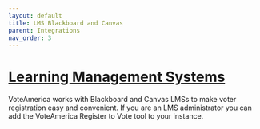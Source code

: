 ```yaml
---
layout: default
title: LMS Blackboard and Canvas
parent: Integrations
nav_order: 3
---
```


# [Learning Management Systems](/integrations/learning_management_systems)

VoteAmerica works with Blackboard and Canvas LMSs to make voter registration easy and convenient.
If you are an LMS administrator you can add the VoteAmerica Register to Vote tool to your instance.
